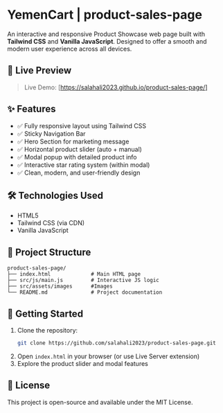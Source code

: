 
#  YemenCart | product-sales-page

An interactive and responsive Product Showcase web page built with **Tailwind CSS** and **Vanilla JavaScript**. Designed to offer a smooth and modern user experience across all devices.

## 📸 Live Preview

> Live Demo: [https://salahali2023.github.io/product-sales-page/]

## ✨ Features

- ✅ Fully responsive layout using Tailwind CSS
- ✅ Sticky Navigation Bar
- ✅ Hero Section for marketing message
- ✅ Horizontal product slider (auto + manual)
- ✅ Modal popup with detailed product info
- ✅ Interactive star rating system (within modal)
- ✅ Clean, modern, and user-friendly design

## 🛠️ Technologies Used

- HTML5  
- Tailwind CSS (via CDN)  
- Vanilla JavaScript  

## 📂 Project Structure

```
product-sales-page/
├── index.html             # Main HTML page
├── src/js/main.js         # Interactive JS logic
├── src/assets/images      #Images
└── README.md              # Project documentation
```

## 🚀 Getting Started

1. Clone the repository:
   ```bash
   git clone https://github.com/salahali2023/product-sales-page.git
   ```
2. Open `index.html` in your browser (or use Live Server extension)
3. Explore the product slider and modal features


## 📝 License

This project is open-source and available under the MIT License.